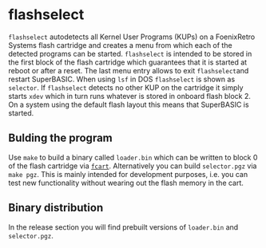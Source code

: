 # flashselect

`flashselect` autodetects all Kernel User Programs (KUPs) on a FoenixRetro Systems flash cartridge and creates a menu
from which each of the detected programs can be started. `flashselect` is intended to be stored in the first
block of the flash cartridge which guarantees that it is started at reboot or after a reset. The last menu entry
allows to exit `flashselect`and restart SuperBASIC. When using `lsf` in DOS `flashselect` is shown as `selector`.
If `flashselect` detects no other KUP on the cartridge it simply starts `xdev` which in turn runs whatever is
stored in onboard flash block 2. On a system using the default flash layout this means that SuperBASIC is started.

## Bulding the program

Use `make` to build a binary called `loader.bin` which can be written to block 0 of the flash cartridge via 
[`fcart`](https://github.com/rmsk2/cartflash). Alternatively you can build `selector.pgz` via `make pgz`. This is mainly
intended for development purposes, i.e. you can test new functionality  without wearing out the flash memory in the
cart.

## Binary distribution

In the release section you will find prebuilt versions of `loader.bin` and `selector.pgz`.